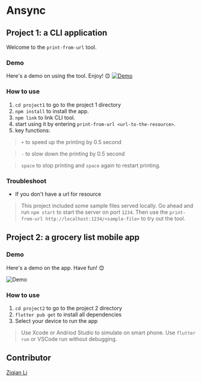 # Ansync

## Project 1: a CLI application
Welcome to the `print-from-url` tool.

### Demo
Here's a demo on using the tool. Enjoy! 😊 
[![Demo](https://asciinema.org/a/QY75JJmqiSAWe5kCGGXzQntXj.svg)](https://asciinema.org/a/QY75JJmqiSAWe5kCGGXzQntXj)

### How to use
1. `cd project1` to go to the project 1 directory
2. `npm install` to install the app.
3. `npm link` to link CLI tool.
4. start using it by entering `print-from-url <url-to-the-resource>`.
5. key functions:
> `+` to speed up the printing by 0.5 second

> `-` to slow down the printing by 0.5 second

> `space` to stop printing and `space` again to restart printing.

### Troubleshoot
- If you don't have a url for resource
> This project included some sample files served locally. Go ahead and run `npm start` to start the server on port `1234`. Then use the `print-from-url http://localhost:1234/<sample-file>` to try out the tool.

## Project 2: a grocery list mobile app

### Demo
Here's a demo on the app. Have fun! 😊

![Demo](https://media.giphy.com/media/FtXLRp36B9cQPtr9qm/giphy.gif)

### How to use
1. `cd project2` to go to the project 2 directory
2. `flutter pub get` to install all dependencies
3. Select your device to run the app
  > Use Xcode or Andriod Studio to simulate on smart phone.
  > Use `flutter run` or VSCode run without debugging.

## Contributor
[Ziqian Li](https://github.com/zxl3269117)
